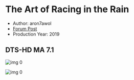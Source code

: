# The Art of Racing in the Rain

* Author: aron7awol
* [Forum Post](https://www.avsforum.com/threads/bass-eq-for-filtered-movies.2995212/post-58812218)
* Production Year: 2019

## DTS-HD MA 7.1

![img 0](https://i.imgur.com/6U62mwx.jpg)

![img 0](https://i.imgur.com/aLBWMMl.png)

